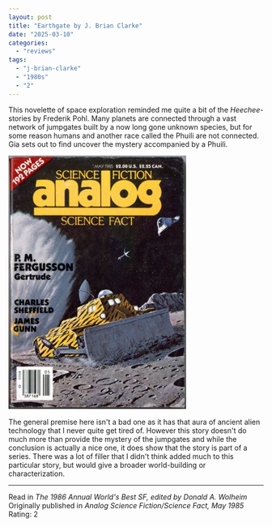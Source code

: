 ```yaml
---
layout: post
title: "Earthgate by J. Brian Clarke"
date: "2025-03-10"
categories:
  - "reviews"
tags:
  - "j-brian-clarke"
  - "1980s"
  - "2"
---
```


This novelette of space exploration reminded me quite a bit of the *Heechee*-stories by Frederik Pohl.
Many planets are connected through a vast network of jumpgates built by a now long gone unknown species, but for some reason humans and another race called the Phuili are not connected.
Gia sets out to find uncover the mystery accompanied by a Phuili.

![Analog, May 1985](/assets/images/analogmay1985.jpg)

The general premise here isn't a bad one as it has that aura of ancient alien technology that I never quite get tired of.
However this story doesn't do much more than provide the mystery of the jumpgates and while the conclusion is actually a nice one, it does show that the story is part of a series.
There was a lot of filler that I didn't think added much to this particular story, but would give a broader world-building or characterization.

* * *

Read in _The 1986 Annual World's Best SF, edited by Donald A. Wolheim_\
Originally published in _Analog Science Fiction/Science Fact, May 1985_\
Rating: 2
